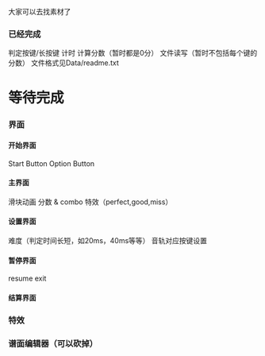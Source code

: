 大家可以去找素材了

### 已经完成
判定按键/长按键
计时
计算分数（暂时都是0分）
文件读写（暂时不包括每个键的分数）
文件格式见Data/readme.txt



# 等待完成

### 界面
#### 开始界面
Start Button
Option Button
#### 主界面
滑块动画
分数 & combo
特效（perfect,good,miss）
#### 设置界面
难度（判定时间长短，如20ms，40ms等等）
音轨对应按键设置
#### 暂停界面
resume
exit
#### 结算界面

### 特效

### 谱面编辑器（可以砍掉）